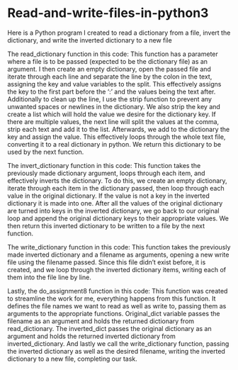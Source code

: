 # Read-and-write-files-in-python3
Here is a Python program I created to read a dictionary from a file, invert the dictionary, and write the inverted dictionary to a new file

The read_dictionary function in this code:
This function has a parameter where a file is to be passed (expected to be the dictionary file) as an argument. I then create an empty dictionary, open the passed file and iterate through each line and separate the line by the colon in the text, assigning the key and value variables to the split. This effectively assigns the key to the first part before the ‘:’ and the values being the text after. Additionally to clean up the line, I use the strip function to prevent any unwanted spaces or newlines in the dictionary. We also strip the key and create a list which will hold the value we desire for the dictionary key. If there are multiple values, the next line will split the values at the comma, strip each text and add it to the list. Afterwards, we add to the dictionary the key and assign the value. This effectively loops through the whole text file, converting it to a real dictionary in python. We return this dictionary to be used by the next function.

The invert_dictionary function in this code:
This function takes the previously made dictionary argument, loops through each item, and effectively inverts the dictionary. To do this, we create an empty dictionary, iterate through each item in the dictionary passed, then loop through each value in the original dictionary. If the value is not a key in the inverted dictionary it is made into one. After all the values of the original dictionary are turned into keys in the inverted dictionary, we go back to our original loop and append the original dictionary keys to their appropriate values. We then return this inverted dictionary to be written to a file by the next function.

The write_dictionary function in this code:
This function takes the previously made inverted dictionary and a filename as arguments, opening a new write file using the filename passed. Since this file didn’t exist before, it is created, and we loop through the inverted dictionary items, writing each of them into the file line by line. 

Lastly, the do_assignment8 function in this code:
This function was created to streamline the work for me, everything happens from this function. It defines the file names we want to read as well as write to, passing them as arguments to the appropriate functions. Original_dict variable passes the filename as an argument and holds the returned dictionary from read_dictionary. The inverted_dict passes the original dictionary as an argument and holds the returned inverted dictionary from inverted_dictionary. And lastly we call the write_dictionary function, passing the inverted dictionary as well as the desired filename, writing the inverted dictionary to a new file, completing our task.
